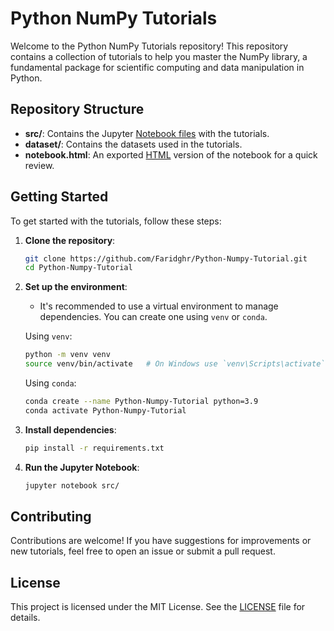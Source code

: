 # Python NumPy Tutorials
Welcome to the Python NumPy Tutorials repository! This repository contains a collection of tutorials to help you master the NumPy library, a fundamental package for scientific computing and data manipulation in Python.

## Repository Structure

- **src/**: Contains the Jupyter [Notebook files](/src/Numpy_Tutorial.ipynb) with the tutorials.
- **dataset/**: Contains the datasets used in the tutorials.
- **notebook.html**: An exported [HTML](Numpy_Tutorial.html) version of the notebook for a quick review.

## Getting Started

To get started with the tutorials, follow these steps:

1. **Clone the repository**:
    ```bash
    git clone https://github.com/Faridghr/Python-Numpy-Tutorial.git
    cd Python-Numpy-Tutorial
    ```

2. **Set up the environment**:
    - It's recommended to use a virtual environment to manage dependencies. You can create one using `venv` or `conda`.

    Using `venv`:
    ```bash
    python -m venv venv
    source venv/bin/activate   # On Windows use `venv\Scripts\activate`
    ```

    Using `conda`:
    ```bash
    conda create --name Python-Numpy-Tutorial python=3.9
    conda activate Python-Numpy-Tutorial
    ```

3. **Install dependencies**:
    ```bash
    pip install -r requirements.txt
    ```

4. **Run the Jupyter Notebook**:
    ```bash
    jupyter notebook src/
    ```

## Contributing

Contributions are welcome! If you have suggestions for improvements or new tutorials, feel free to open an issue or submit a pull request.

## License

This project is licensed under the MIT License. See the [LICENSE](LICENSE) file for details.

